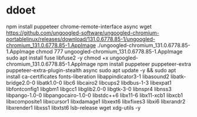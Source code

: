 # ddoet
npm install puppeteer chrome-remote-interface async
wget https://github.com/ungoogled-software/ungoogled-chromium-portablelinux/releases/download/131.0.6778.85-1/ungoogled-chromium_131.0.6778.85-1.AppImage
./ungoogled-chromium_131.0.6778.85-1.AppImage
chmod 777 ungoogled-chromium_131.0.6778.85-1.AppImage
sudo apt install fuse libfuse2 -y
chmod +x ungoogled-chromium_131.0.6778.85-1.AppImage
npm install puppeteer puppeteer-extra puppeteer-extra-plugin-stealth async
sudo apt update -y && sudo apt install ca-certificates fonts-liberation libappindicator3-1 libasound2 libatk-bridge2.0-0 libatk1.0-0 libc6 libcairo2 libcups2 libdbus-1-3 libexpat1 libfontconfig1 libgbm1 libgcc1 libglib2.0-0 libgtk-3-0 libnspr4 libnss3 libpango-1.0-0 libpangocairo-1.0-0 libstdc++6 libx11-6 libx11-xcb1 libxcb1 libxcomposite1 libxcursor1 libxdamage1 libxext6 libxfixes3 libxi6 libxrandr2 libxrender1 libxss1 libxtst6 lsb-release wget xdg-utils -y
